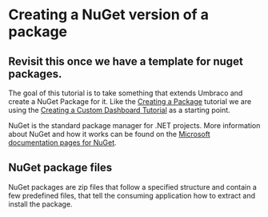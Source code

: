 # Creating a NuGet version of a package

## Revisit this once we have a template for nuget packages.

The goal of this tutorial is to take something that extends Umbraco and create a NuGet Package for it. Like the [Creating a Package](./creating-a-package.md) tutorial we are using the [Creating a Custom Dashboard Tutorial](../../../Tutorials/Creating-a-Custom-Dashboard/index.md) as a starting point.

NuGet is the standard package manager for .NET projects. More information about NuGet and how it works can be found on the [Microsoft documentation pages for NuGet](https://docs.microsoft.com/en-us/nuget/what-is-nuget).

## NuGet package files

NuGet packages are zip files that follow a specified structure and contain a few predefined files, that tell the consuming application how to extract and install the package. 

